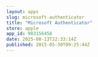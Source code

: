```yaml
---
layout: apps
slug: microsoft-authenticator
title: "Microsoft Authenticator"
store: apple
app_id: 983156458
date: 2025-08-13T22:33:14Z
published: 2015-05-30T09:25:44Z
---
```

